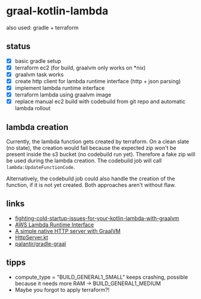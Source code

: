 # graal-kotlin-lambda
also used: gradle + terraform

## status
- [x] basic gradle setup
- [x] terraform ec2 (for build, graalvm only works on *nix)
- [x] graalvm task works
- [x] create http client for lambda runtime interface (http + json parsing)
- [x] implement lambda runtime interface
- [x] terraform lambda using graalvm image
- [x] replace manual ec2 build with codebuild from git repo and automatic lambda rollout

## lambda creation
Currently, the lambda function gets created by terraform. On a clean slate (no state), the creation would fail because 
the expected zip won't be present inside the s3 bucket (no codebuild run yet). Therefore a fake zip will be used 
during the lambda creation. The codebuild job will call `lambda:UpdateFunctionCode`.

Alternatively, the codebuild job could also handle the creation of the function, if it is not yet created. 
Both approaches aren't without flaw.

## links
 * [fighting-cold-startup-issues-for-your-kotlin-lambda-with-graalvm](https://medium.com/@mathiasdpunkt/fighting-cold-startup-issues-for-your-kotlin-lambda-with-graalvm-39d19b297730)
 * [AWS Lambda Runtime Interface](https://docs.aws.amazon.com/lambda/latest/dg/runtimes-api.html)
 * [A simple native HTTP server with GraalVM](http://melix.github.io/blog/2019/03/simple-http-server-graal.html)
 * [HttpServer.kt](https://github.com/melix/graal-simple-httpserver/blob/master/http-kotlin/src/main/kotlin/HttpServer.kt)
 * [palantir/gradle-graal](https://github.com/palantir/gradle-graal)

## tipps
 * compute_type = "BUILD_GENERAL1_SMALL" keeps crashing, possible because it needs more RAM ->  BUILD_GENERAL1_MEDIUM
 * Maybe you forgot to apply terraform?!